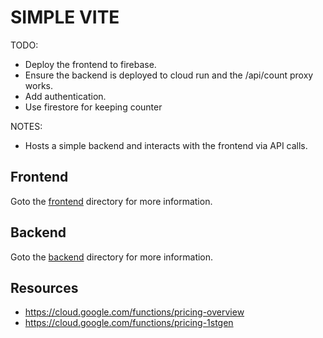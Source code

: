 # SIMPLE VITE

TODO:

* Deploy the frontend to firebase.
* Ensure the backend is deployed to cloud run and the /api/count proxy works.
* Add authentication.
* Use firestore for keeping counter

NOTES:

* Hosts a simple backend and interacts with the frontend via API calls.

## Frontend

Goto the [frontend](./frontend/README.md) directory for more information.

## Backend

Goto the [backend](./backend/README.md) directory for more information.

## Resources

* https://cloud.google.com/functions/pricing-overview
* https://cloud.google.com/functions/pricing-1stgen